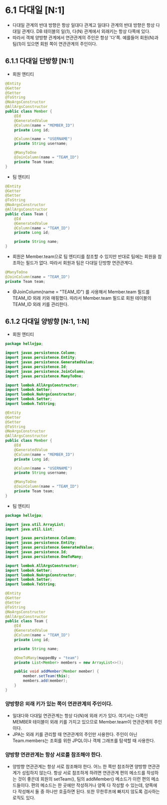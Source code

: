 # 6.1 다대일 [N:1]
- 다대일 관계의 반대 방향은 항상 일대다 관계고 일대다 관계의 반대 방향은 항상 다대일 관계다. DB 테이블의 일(1), 다(N) 관계에서 외래키는 항상 다쪽에 있다.
- 따라서 객체 양방향 관계에서 연관관계의 주인은 항상 '다'쪽. 예를들어 회원(N)과 팀(1)이 있으면 회원 쪽이 연관관계의 주인이다.

## 6.1.1 다대일 단방향 [N:1]
- 회원 엔티티
```java
@Entity
@Getter
@Setter
@ToString
@NoArgsConstructor
@AllArgsConstructor
public class Member {
	@Id
	@GeneratedValue
	@Column(name = "MEMBER_ID")
	private Long id;

	@Column(name = "USERNAME")
	private String username;

	@ManyToOne
	@JoinColumn(name = "TEAM_ID")
	private Team team;
}
```
- 팀 엔티티
```java
@Entity
@Getter
@Setter
@ToString
@NoArgsConstructor
@AllArgsConstructor
public class Team {
	@Id
	@GeneratedValue
	@Column(name = "TEAM_ID")
	private Long id;

	private String name;
}
```
- 회원은 Member.team으로 팀 엔티티를 참조할 수 있지만 반대로 팀에는 회원을 참조하는 필드가 없다. 따라서 회원과 팀은 다대일 단방향 연관관계다.
```java
@ManyToOne
@JoinColumn(name = "TEAM_ID")
private Team team;
```
- @JoinColumn(name = "TEAM_ID") 를 사용해서 Member.team 필드를 TEAM_ID 외래 키와 매핑했다. 따라서 Member.team 필드로 회원 테이블의 TEAM_ID 
외래 키를 관리한다.

## 6.1.2 다대일 양방향 [N:1, 1:N]
- 회원 엔티티
```java
package hellojpa;

import javax.persistence.Column;
import javax.persistence.Entity;
import javax.persistence.GeneratedValue;
import javax.persistence.Id;
import javax.persistence.JoinColumn;
import javax.persistence.ManyToOne;

import lombok.AllArgsConstructor;
import lombok.Getter;
import lombok.NoArgsConstructor;
import lombok.Setter;
import lombok.ToString;

@Entity
@Getter
@Setter
@ToString
@NoArgsConstructor
@AllArgsConstructor
public class Member {
	@Id
	@GeneratedValue
	@Column(name = "MEMBER_ID")
	private Long id;

	@Column(name = "USERNAME")
	private String username;

	@ManyToOne
	@JoinColumn(name = "TEAM_ID")
	private Team team;
}
```
- 팀 엔티티
```java
package hellojpa;

import java.util.ArrayList;
import java.util.List;

import javax.persistence.Column;
import javax.persistence.Entity;
import javax.persistence.GeneratedValue;
import javax.persistence.Id;
import javax.persistence.OneToMany;

import lombok.AllArgsConstructor;
import lombok.Getter;
import lombok.NoArgsConstructor;
import lombok.Setter;
import lombok.ToString;

@Entity
@Getter
@Setter
@ToString
@NoArgsConstructor
@AllArgsConstructor
public class Team {
	@Id
	@GeneratedValue
	@Column(name = "TEAM_ID")
	private Long id;

	private String name;

	@OneToMany(mappedBy = "team")
	private List<Member> members = new ArrayList<>();

	public void addMember(Member member) {
		member.setTeam(this);
		members.add(member);
	}
}
```

### 양방향은 외래 키가 있는 쪽이 연관관계의 주인이다.
- 일대다와 다대일 연관관계는 항상 다(N)에 외래 키가 있다. 여기서는 다쪽인 MEMBER 테이블이 외래 키를 가지고 있으므로 Member.team이 연관관계의 주인이다.
- JPA는 외래 키를 관리할 때 연관관계의 주인만 사용한다. 주인이 아닌 Team.members는 조회를 위한 JPQL이나 객체 그래프를 탐색할 때 사용한다.

### 양방향 연관관계는 항상 서로를 참조해야 한다.
- 양방향 연관관계는 항상 서로 참조해야 한다. 어느 한 쪽만 참조하면 양방향 연관관계가 성립하지 않는다. 항상 서로 참조하게 하려면 연관관계 편의 메소드를 작성하는 것이
좋은데 회원의 setTeam(), 팀의 addMember() 메소드가 이런 편의 메소드들이다. 편의 메소드는 한 곳에만 작성하거나 양쪽 다 작성할 수 있는데, 양쪽에 다 작성해서 둘 중
하나만 호출하면 된다. 또한 무한루프에 빠지지 않도록 검사하는 로직도 있다.

